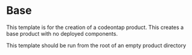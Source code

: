 # Base

This template is for the creation of a codeontap product. This creates a base product with no deployed components.

This template should be run from the root of an empty product directory
